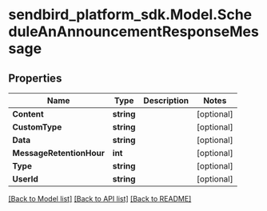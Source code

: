 
# sendbird_platform_sdk.Model.ScheduleAnAnnouncementResponseMessage

## Properties

Name | Type | Description | Notes
------------ | ------------- | ------------- | -------------
**Content** | **string** |  | [optional] 
**CustomType** | **string** |  | [optional] 
**Data** | **string** |  | [optional] 
**MessageRetentionHour** | **int** |  | [optional] 
**Type** | **string** |  | [optional] 
**UserId** | **string** |  | [optional] 

[[Back to Model list]](../README.md#documentation-for-models)
[[Back to API list]](../README.md#documentation-for-api-endpoints)
[[Back to README]](../README.md)

